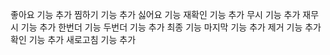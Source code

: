 좋아요 기능 추가
찜하기 기능 추가
싫어요 기능
재확인 기능 추가
무시 기능 추가
재무시 기능 추가
한번더 기능
두번더 기능 추가
최종 기능
마지막 기능 추가
제거 기능 추가
확인 기능 추가
새로고침 기능 추가
